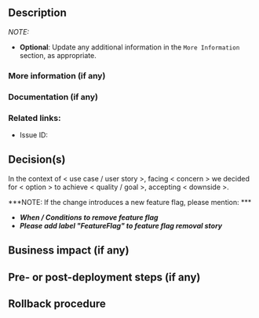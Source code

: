 ## Description

<!-- Describe the big picture of your changes here to communicate to the maintainers why we should accept this pull request. -->

*NOTE:*

* **Optional**: Update any additional information in the `More Information` section, as appropriate.

### More information (if any)  

<!-- If there isn't additional information to be added, remove this section. -->

### Documentation (if any)

<!-- Link to the updated documentation, if any. Else, remove this section. -->

### Related links:

<!-- Provide links, related issues, and PRs, if any. Else, remove this section. -->

- Issue ID: <github-issue-id>

## Decision(s)

<!-- Describe any decisions you made in this PR using the following template -->
<!-- E.g. In the context of Super New Feature, facing how to load the required data, 
       we decided to use raw SQL, to achieve fastest performance, accepting this is 
       more code than if we had used the ORM.  -->

In the context of < use case / user story >, facing < concern > we decided for < option > to achieve < quality / goal >, accepting < downside >.

***NOTE: If the change introduces a new feature flag, please mention:  ***
  - ***When / Conditions to remove feature flag***
  - ***Please add label "FeatureFlag" to feature flag removal story***
 
## Business impact (if any)

<!-- Describe the business impact if any. For example, rolling out the change will involve a short downtime of an hour. Else, remove this section -->
  
## Pre- or post-deployment steps (if any)

<!-- Describe the manual steps, if any, that need to be done before or after the deployment. Else, remove this section. -->
 
## Rollback procedure

<!-- Describe the Rollback procedure. If none/default, update with `default rollback procedure` -->
